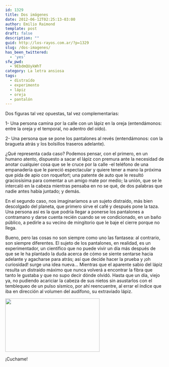 ```yaml
---
id: 1329
title: Dos imágenes
date: 2012-06-12T02:25:13-03:00
author: Emilio Raimond
template: post
draft: false
description: ""
guid: http://los-rayos.com.ar/?p=1329
slug: /dos-imagenes/
has_been_twittered:
  - 'yes'
sfw_pwd:
  - 9EbdmQUykWhT
category: La letra ansiosa
tags:
  - distraído
  - experimento
  - lápiz
  - oreja
  - pantalón
---
```

Dos figuras tal vez opuestas, tal vez complementarias:

1- Una persona camina por la calle con un lápiz en la oreja (entendámonos: entre la oreja y el temporal, no adentro del oído).

2- Una persona que se pone los pantalones al revés (entendámonos: con la bragueta atrás y los bolsillos traseros adelante).

¿Qué representa cada caso? Podemos pensar, con el primero, en un humano atento, dispuesto a sacar el lápiz con premura ante la necesidad de anotar cualquier cosa que se le cruce por la calle -el teléfono de una empanadería que le pareció espectacular y quiere tener a mano la próxima que pida de apio con roquefort; una patente de auto que le resultó graciosísima para comentar a un amigo mate por medio; la unión, que se le intercaló en la cabeza mientras pensaba en no se qué, de dos palabras que nadie antes había juntado; y demás.

En el segundo caso, nos imaginaríamos a un sujeto distraído, más bien descolgado del planeta, que primero sirve el café y después pone la taza. Una persona así es la que podría llegar a ponerse los pantalones a contramano y darse cuenta recién cuando se ve condicionado, en un baño público, a pedirle a su vecino de mingitorio que le baje el cierre porque no llega.

Bueno, pero las cosas no son siempre como uno las fantasea: al contrario, son siempre diferentes. El sujeto de los pantalones, en realidad, es un experimentador, un científico que no puede vivir un día más después de que se le ha plantado la duda acerca de cómo se siente sentarse hacia adelante y agacharse para atrás; así que decide hacer la prueba y ¡oh curiosidad! surge una idea nueva... Mientras que el aparente sabio del lápiz resulta un distraído máximo que nunca volverá a encontrar la fibra que tanto le gustaba y que no supo decir dónde olvidó. Hasta que un día, viejo ya, no pudiendo acariciar la cabeza de sus nietos sin asustarlos con el temblequeo de un pulso sísmico, por ahí reencuentre, al errar el índice que iba en dirección al volumen del audífono, su extraviado lápiz.

<div style="width: 309px" class="wp-caption aligncenter">
  <img class="  " title="oreja" src="https://www.pueblabla.com/notas/2012/1/9/top10-tecnologiafreak/2.jpg" alt="" width="299" height="169" />
  
  <p class="wp-caption-text">
    ¡Cuchame!
  </p>
</div>